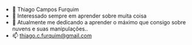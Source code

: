 - 👋 Thiago Campos Furquim
- 👀 Interessado sempre em aprender sobre muita coisa
- 🌱 Atualmente me dedicando a aprender o máximo que consigo sobre nuvens e suas manipulações..
- 📫 thiago.c.furquim@gmail.com

<!---
TCFurquim/TCFurquim is a ✨ special ✨ repository because its `README.md` (this file) appears on your GitHub profile.
You can click the Preview link to take a look at your changes.
--->
